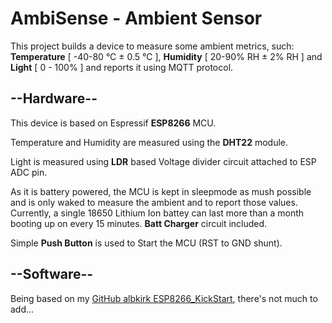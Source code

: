 # **AmbiSense**  -  Ambient Sensor

This project builds a device to measure some ambient metrics, such: **Temperature** [ -40-80 °C ± 0.5 °C ], **Humidity** [ 20-90% RH ± 2% RH ] and **Light** [ 0 - 100% ] and reports it using MQTT protocol.

##
## --Hardware--
This device is based on Espressif **ESP8266** MCU.

Temperature and Humidity are measured using the **DHT22** module.

Light is measured using **LDR** based Voltage divider circuit attached to ESP ADC pin.

As it is battery powered, the MCU is kept in sleepmode as mush possible and is only waked to measure the ambient and to report those values. Currently, a single 18650 Lithium Ion battey can last more than a month booting up on every 15 minutes. **Batt Charger** circuit included.

Simple **Push Button** is used to Start the MCU (RST to GND shunt).

##
## --Software--
Being based on my [GitHub albkirk ESP8266_KickStart](https://github.com/albkirk/ESP8266_KickStart), there's not much to add...
